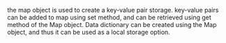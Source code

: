 the map object is used to create a key-value pair storage.
key-value pairs can be added to map using set method, and can be retrieved using get method of the Map object.
Data dictionary can be created using the Map object, and thus it can be used as a local storage option.